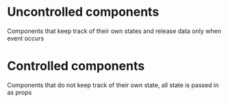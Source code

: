 # Uncontrolled components
Components that keep track of their own states and release data only when event occurs

# Controlled components
Components that do not keep track of their own state, all state is passed in as props
